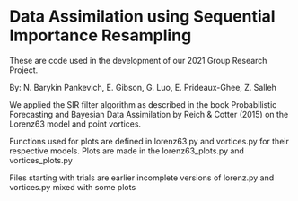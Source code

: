 # Data Assimilation using Sequential Importance Resampling
These are code used in the development of our 2021 Group Research Project. 

By:
N. Barykin Pankevich, E. Gibson, G. Luo, E. Prideaux-Ghee, Z. Salleh

We applied the SIR filter algorithm as described in the book Probabilistic Forecasting and Bayesian Data Assimilation by Reich & Cotter (2015) on the Lorenz63 model and point vortices.

Functions used for plots are defined in lorenz63.py and vortices.py for their respective models. 
Plots are made in the lorenz63_plots.py and vortices_plots.py

Files starting with trials are earlier incomplete versions of lorenz.py and vortices.py mixed with some plots

